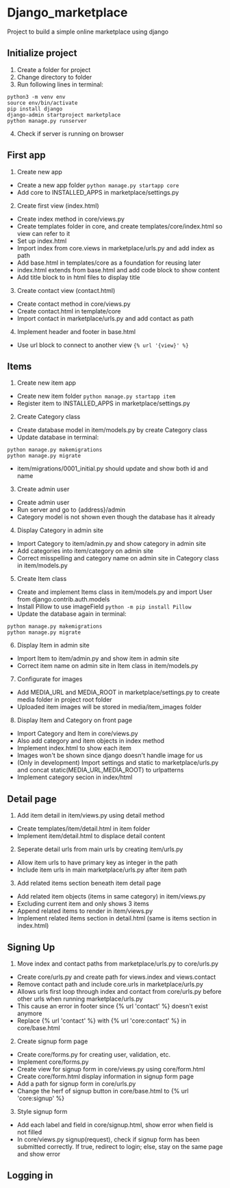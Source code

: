 # Django_marketplace
Project to build a simple online marketplace using django

## Initialize project
1. Create a folder for project
2. Change directory to folder
3. Run following lines in terminal:
```
python3 -m venv env
source env/bin/activate
pip install django
django-admin startproject marketplace
python manage.py runserver
```
4. Check if server is running on browser

## First app
1. Create new app
* Create a new app folder ```python manage.py startapp core```
* Add core to INSTALLED_APPS in marketplace/settings.py
2. Create first view (index.html)
* Create index method in core/views.py
* Create templates folder in core, and create templates/core/index.html so view can refer to it
* Set up index.html
* Import index from core.views in marketplace/urls.py and add index as path
* Add base.html in templates/core as a foundation for reusing later
* index.html extends from base.html and add code block to show content
* Add title block to in html files to display title
3. Create contact view (contact.html)
* Create contact method in core/views.py
* Create contact.html in template/core
* Import contact in marketplace/urls.py and add contact as path
4. Implement header and footer in base.html
* Use url block to connect to another view ```{% url '{view}' %}```

## Items
1. Create new item app
* Create new item folder ```python manage.py startapp item```
* Register item to INSTALLED_APPS in marketplace/settings.py
2. Create Category class
* Create database model in item/models.py by create Category class
* Update database in terminal:
```
python manage.py makemigrations
python manage.py migrate
```
* item/migrations/0001_initial.py should update and show both id and name
3. Create admin user
* Create admin user
* Run server and go to {address}/admin
* Category model is not shown even though the database has it already
4. Display Category in admin site
* Import Category to item/admin.py and show category in admin site
* Add categories into item/category on admin site
* Correct misspelling and category name on admin site in Category class in item/models.py
5. Create Item class
* Create and implement Items class in item/models.py and import User from django.contrib.auth.models
* Install Pillow to use imageField ```python -m pip install Pillow```
* Update the database again in terminal:
```
python manage.py makemigrations
python manage.py migrate
```
6. Display Item in admin site
* Import Item to item/admin.py and show item in admin site
* Correct item name on admin site in Item class in item/models.py
7. Configurate for images
* Add MEDIA_URL and MEDIA_ROOT in marketplace/settings.py to create media folder in project root folder
* Uploaded item images will be stored in media/item_images folder
8. Display Item and Category on front page
* Import Category and Item in core/views.py
* Also add category and item objects in index method
* Implement index.html to show each item
* Images won't be shown since django doesn't handle image for us
* (Only in development) Import settings and static to marketplace/urls.py and concat static(MEDIA_URL,MEDIA_ROOT) to urlpatterns
* Implement category secion in index/html

## Detail page
1. Add item detail in item/views.py using detail method
* Create templates/item/detail.html in item folder
* Implement item/detail.html to displace detail content
2. Seperate detail urls from main urls by creating item/urls.py
* Allow item urls to have primary key as integer in the path
* Include item urls in main marketplace/urls.py after item path
3. Add related items section beneath item detail page
* Add related item objects (items in same category) in item/views.py
* Excluding current item and only shows 3 items
* Append related items to render in item/views.py
* Implement related items section in detail.html (same is items section in index.html)

## Signing Up
1. Move index and contact paths from marketplace/urls.py to core/urls.py
* Create core/urls.py and create path for views.index and views.contact
* Remove contact path and include core.urls in marketplace/urls.py
* Allows urls first loop through index and contact from core/urls.py before other urls when running marketplace/urls.py
* This cause an error in footer since {% url 'contact' %} doesn't exist anymore
* Replace {% url 'contact' %} with {% url 'core:contact' %} in core/base.html
2. Create signup form page
* Create core/forms.py for creating user, validation, etc.
* Implement core/forms.py
* Create view for signup form in core/views.py using core/form.html
* Create core/form.html display information in signup form page
* Add a path for signup form in core/urls.py
* Change the herf of signup button in core/base.html to {% url 'core:signup' %}
3. Style signup form
* Add each label and field in core/signup.html, show error when field is not filled
* In core/views.py signup(request), check if signup form has been submitted correctly. If true, redirect to login; else, stay on the same page and show error

## Logging in